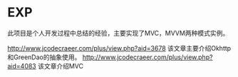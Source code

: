 # EXP
此项目是个人开发过程中总结的经验，主要实现了MVC，MVVM两种模式实例。

http://www.jcodecraeer.com/plus/view.php?aid=3678 
该文章主要介绍Okhttp和GreenDao的抽象使用。
http://www.jcodecraeer.com/plus/view.php?aid=4083
该文章介绍MVC
